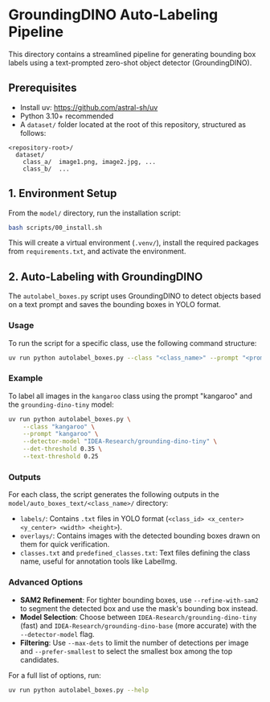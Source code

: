 # GroundingDINO Auto-Labeling Pipeline

This directory contains a streamlined pipeline for generating bounding box labels using a text-prompted zero-shot object detector (GroundingDINO).

## Prerequisites

- Install uv: https://github.com/astral-sh/uv
- Python 3.10+ recommended
- A `dataset/` folder located at the root of this repository, structured as follows:

```
<repository-root>/
  dataset/
    class_a/  image1.png, image2.jpg, ...
    class_b/  ...
```

## 1. Environment Setup

From the `model/` directory, run the installation script:

```bash
bash scripts/00_install.sh
```

This will create a virtual environment (`.venv/`), install the required packages from `requirements.txt`, and activate the environment.

## 2. Auto-Labeling with GroundingDINO

The `autolabel_boxes.py` script uses GroundingDINO to detect objects based on a text prompt and saves the bounding boxes in YOLO format.

### Usage

To run the script for a specific class, use the following command structure:

```bash
uv run python autolabel_boxes.py --class "<class_name>" --prompt "<prompt_text>"
```

### Example

To label all images in the `kangaroo` class using the prompt "kangaroo" and the `grounding-dino-tiny` model:

```bash
uv run python autolabel_boxes.py \
    --class "kangaroo" \
    --prompt "kangaroo" \
    --detector-model "IDEA-Research/grounding-dino-tiny" \
    --det-threshold 0.35 \
    --text-threshold 0.25
```

### Outputs

For each class, the script generates the following outputs in the `model/auto_boxes_text/<class_name>/` directory:

- `labels/`: Contains `.txt` files in YOLO format (`<class_id> <x_center> <y_center> <width> <height>`).
- `overlays/`: Contains images with the detected bounding boxes drawn on them for quick verification.
- `classes.txt` and `predefined_classes.txt`: Text files defining the class name, useful for annotation tools like LabelImg.

### Advanced Options

- **SAM2 Refinement**: For tighter bounding boxes, use `--refine-with-sam2` to segment the detected box and use the mask's bounding box instead.
- **Model Selection**: Choose between `IDEA-Research/grounding-dino-tiny` (fast) and `IDEA-Research/grounding-dino-base` (more accurate) with the `--detector-model` flag.
- **Filtering**: Use `--max-dets` to limit the number of detections per image and `--prefer-smallest` to select the smallest box among the top candidates.

For a full list of options, run:

```bash
uv run python autolabel_boxes.py --help
```
